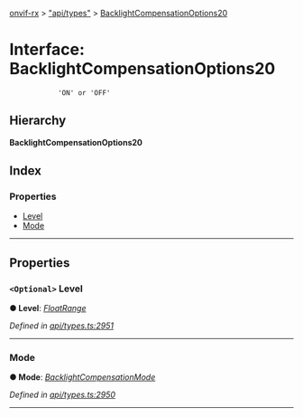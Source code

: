 [onvif-rx](../README.md) > ["api/types"](../modules/_api_types_.md) > [BacklightCompensationOptions20](../interfaces/_api_types_.backlightcompensationoptions20.md)

# Interface: BacklightCompensationOptions20

```
            'ON' or 'OFF'
```

## Hierarchy

**BacklightCompensationOptions20**

## Index

### Properties

* [Level](_api_types_.backlightcompensationoptions20.md#level)
* [Mode](_api_types_.backlightcompensationoptions20.md#mode)

---

## Properties

<a id="level"></a>

### `<Optional>` Level

**● Level**: *[FloatRange](_api_types_.floatrange.md)*

*Defined in [api/types.ts:2951](https://github.com/patrickmichalina/onvif-rx/blob/034e4d6/src/api/types.ts#L2951)*

___
<a id="mode"></a>

###  Mode

**● Mode**: *[BacklightCompensationMode](../enums/_api_types_.backlightcompensationmode.md)*

*Defined in [api/types.ts:2950](https://github.com/patrickmichalina/onvif-rx/blob/034e4d6/src/api/types.ts#L2950)*

___

